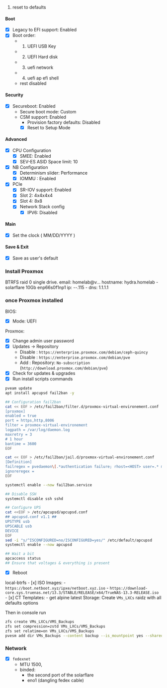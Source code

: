 1. reset to defaults

#### Boot

- [x] Legacy to EFI support: Enabled
- [x] Boot order:
  - 1. UEFI USB Key
  - 2. UEFI Hard disk
  - 3. uefi network
  - 4. uefi ap efi shell
  - rest disabled

#### Security

- [x] Secureboot: Enabled
  - Secure boot mode: Custom
  - CSM support: Enabled
    - Provision factory defaults: Disabled
    - [x] Reset to Setup Mode

#### Advanced

- [x] CPU Configuration
  - [x] SMEE: Enabled
  - [x] SEV-ES ASID Space limit: 10
- [x] NB Configuration
  - [x] Determinism slider: Performance
  - [x] IOMMU : Enabled
- [x] PCIe
  - [x] SR-IOV support: Enabled
  - [x] Slot 2: 4x4x4x4
  - [x] Slot 4: 8x8
  - [x] Network Stack config
    - [x] IPV6: Disabled

#### Main

- [x] Set the clock ( MM/DD/YYYY )

#### Save & Exit

- [x] Save as user's default


### Install Proxmox

BTRFS raid 0 single drive.
email: homelab@v...
hostname: hydra.homelab - solarflare 10Gb enp66s0f1np1
ip: --.115 - dns: 1.1.1.1

### once Proxmox installed

BIOS: 
- [x] Mode: UEFI

Proxmox:
- [x] Change admin user password
- [x] Updates -> Repository
    - Disable : `https://enterprise.proxmox.com/debian/ceph-quincy`
    - Disable : `https://enterprise.proxmox.com/debian/pve`
    - Add : Repository: `No-subscription` (`http://download.proxmox.com/debian/pve`)
- [x] Check for updates & upgrades
- [x] Run install scripts commands
```bash
pveam update
apt install apcupsd fail2ban -y

## Configuration fail2ban
cat << EOF > /etc/fail2ban/filter.d/proxmox-virtual-environement.conf
[proxmox]
enabled = true
port = https,http,8006
filter = proxmox-virtual-environement
logpath = /var/log/daemon.log
maxretry = 3
# 1 hour
bantime = 3600
EOF

cat << EOF > /etc/fail2ban/jail.d/proxmox-virtual-environement.conf
[Definition]
failregex = pvedaemon\[.*authentication failure; rhost=<HOST> user=.* msg=.*
ignoreregex =
EOF

systemctl enable --now fail2ban.service

## Disable SSH
systemctl disable ssh sshd

## Configure UPS
cat <<EOF > /etc/apcupsd/apcupsd.conf
## apcupsd.conf v1.1 ##
UPSTYPE usb
UPSCABLE usb
DEVICE 
EOF
sed -i "s/^ISCONFIGURED=no/ISCONFIGURED=yes/" /etc/default/apcupsd
systemctl enable --now apcupsd

## Wait a bit
apcaccess status
## Ensure that voltages & everything is present
```

- [x] Reboot

local-btrfs
    - [x] ISO Images: 
        - `https://boot.netboot.xyz/ipxe/netboot.xyz.iso`
        - `https://download-core.sys.truenas.net/13.3/STABLE/RELEASE/x64/TrueNAS-13.3-RELEASE.iso`
    - [x] CT Templates:
        - get alpine latest
Storage:
    Create `VMs_LXCs` raidz with all defaults options

Then in console run
```bash
zfs create VMs_LXCs/VMS_Backups
zfs set compression=zstd VMs_LXCs/VMS_Backups
zfs set relatime=on VMs_LXCs/VMS_Backups
pvesm add dir VMs_Backups --content backup --is_mountpoint yes --shared 0 --path "/VMs_LXCs/VMS_Backups"
```

### Network
- [x] `fedexnet` 
    - MTU 1500,
    - binded:
        - the second port of the solarflare
        - eno1 (dangling fedex cable) 

